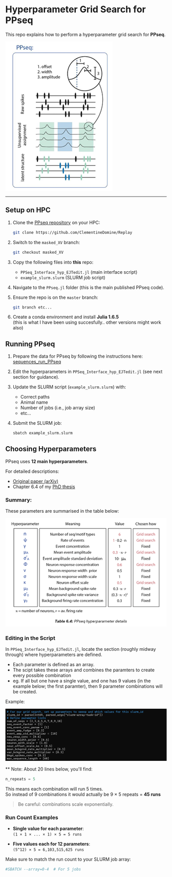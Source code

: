 # Hyperparameter Grid Search for PPseq

This repo explains how to perform a hyperparameter grid search for **PPseq**.

![ppseq_diagram](images/ppseq.png)

---

## Setup on HPC

1. Clone the [PPseq repository](https://github.com/ClementineDomine/Replay) on your HPC:
   ```bash
   git clone https://github.com/ClementineDomine/Replay
   ```

2. Switch to the `masked_XV` branch:
   ```bash
   git checkout masked_XV
   ```

3. Copy the following files into **this** repo:
   - `PPSeq_Interface_hyp_EJTedit.jl` (main interface script)
   - `example_slurm.slurm` (SLURM job script)

4. Navigate to the `PPseq.jl` folder (this is the main published PPseq code).

5. Ensure the repo is on the `master` branch:
   ```bash
   git branch etc... 
   ```

6. Create a conda environment and install **Julia 1.6.5**  
   (this is what I have been using succesfully.. other versions might work also)


## Running PPseq

1. Prepare the data for PPseq by following the instructions here:  
   [sequences_run_PPseq](https://github.com/EmmettJT/sequences_run_PPseq/blob/main/README.md)

2. Edit the hyperparameters in `PPSeq_Interface_hyp_EJTedit.jl` (see next section for guidance).

3. Update the SLURM script (`example_slurm.slurm`) with:
   - Correct paths
   - Animal name
   - Number of jobs (i.e., job array size)
   - etc...

4. Submit the SLURM job:
   ```bash
   sbatch example_slurm.slurm
   ```

## Choosing Hyperparameters

PPseq uses **12 main hyperparameters**.

For detailed descriptions:
- [Original paper (arXiv)](https://arxiv.org/abs/2010.04875)
- Chapter 6.4 of my [PhD thesis](https://discovery.ucl.ac.uk/id/eprint/10184170/)

### Summary:
These parameters are summarised in the table below:

![hyperparam_table](images/hyperparam_table.png)

### Editing in the Script

In `PPSeq_Interface_hyp_EJTedit.jl`, locate the section (roughly midway through) where hyperparameters are defined.

- Each parameter is defined as an array.
- The scipt takes these arrays and combines the paramters to create every possible combination
- eg. If all but one have a single value, and one has 9 values (in the example below; the first paramter), then 9 parameter combinations will be created.

Example:

![parameters](images/params_code.png)

** Note: About 20 lines below, you'll find:
```julia
n_repeats = 5
```
This means each combination will run 5 times.  
So instead of 9 combinations it would actually be 9 × 5 repeats = **45 runs**

> Be careful: combinations scale exponentially.

### Run Count Examples

- **Single value for each parameter**:  
  `(1 × 1 × ... × 1) × 5 = 5 runs`

- **Five values each for 12 parameters**:  
  `(5^12) × 5 = 6,103,515,625 runs`

Make sure to match the run count to your SLURM job array:
```bash
#SBATCH --array=0-4  # For 5 jobs
```





